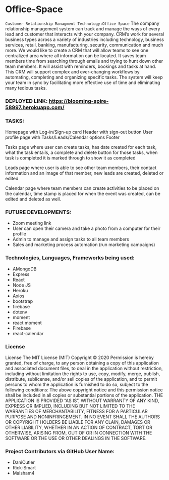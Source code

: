 # Office-Space

`Customer Relationship Managment Technology:Office Space`
The company relationship management system can track and manage the ways of every lead and customer that interacts with your company. CRM’s work for several business types across a variety of industries including technology, business services, retail, banking, manufacturing, security, communication and much more. 
We would like to create a CRM that will allow teams to see one centralized area where all information can be located. It saves team members time from searching through emails and trying to hunt down other team members. It will assist with reminders, bookings and tasks at hand.
This CRM will support complex and ever-changing workflows by automating, completing and organizing specific tasks. The system will keep your team in sync by facilitating more effective use of time and eliminating many tedious tasks. 


### DEPLOYED LINK: https://blooming-spire-58997.herokuapp.com/


### TASKS:
Homepage with Log-in/Sign-up card
Header with sign-out button
User profile page with Tasks/Leads/Calendar options
Footer

Tasks page where user can create tasks, has date created for each task, what the task entails, a complete and delete button for those tasks, when task is completed it is marked through to show it as completed

Leads page where user is able to see other team members, their contact information and an image of that member, new leads are created, deleted or edited

Calendar page where team members can create activities to be placed on the calendar, time stamp is placed for when the event was created, can be edited and deleted as well. 


### FUTURE DEVELOPMENTS:
* Zoom meeting link
* User can open their camera and take a photo from a computer for their profile
* Admin to manage and assign tasks to all team members
* Sales and marketing process automation (run marketing campaigns)



### Technologies, Languages, Frameworks being used:

* AMongoDB	
* Express
* React	
* Node JS
* Heroku	
* Axios
* bootstrap
* firebase
* dotenv	
* moment
* react moment
* Firebase
* react-calendar

### License
License
The MIT License (MIT) Copyright © 2020 Permission is hereby granted, free of charge, to any person obtaining a copy of this application and associated document files, to deal in the application without restriction, including without limitation the rights to use, copy, modify, merge, publish, distribute, sublicense, and/or sell copies of the application, and to permit persons to whom the application is furnished to do so, subject to the following conditions: The above copyright notice and this permission notice shall be included in all copies or substantial portions of the application. THE APPLICATION IS PROVIDED “AS IS”, WITHOUT WARRANTY OF ANY KIND, EXPRESS OR IMPLIED, INCLUDING BUT NOT LIMITED TO THE WARRANTIES OF MERCHANTABILITY, FITNESS FOR A PARTICULAR PURPOSE AND NONINFRINGEMENT. IN NO EVENT SHALL THE AUTHORS OR COPYRIGHT HOLDERS BE LIABLE FOR ANY CLAIN, DAMAGES OR OTHER LIABILITY, WHETHER IN AN ACTION OF CONTRACT, TORT OR OTHERWISE, ARISING FROM, OUT OF OR IN CONNECTION WITH THE SOFTWARE OR THE USE OR OTHER DEALINGS IN THE SOFTWARE.

### Project Contributors via GitHub User Name: 
* DaniCutler
* Rick-Smart
* Malsham4
